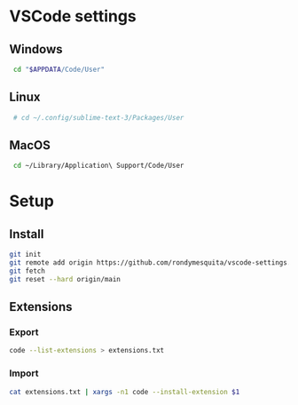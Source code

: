 # VSCode settings

## Windows
```bash
 cd "$APPDATA/Code/User"
```

## Linux
```bash
 # cd ~/.config/sublime-text-3/Packages/User
```

## MacOS
```bash
 cd ~/Library/Application\ Support/Code/User
```

# Setup

## Install
```bash
git init
git remote add origin https://github.com/rondymesquita/vscode-settings.git
git fetch
git reset --hard origin/main
```

## Extensions
### Export
```bash
code --list-extensions > extensions.txt
```

### Import
```bash
cat extensions.txt | xargs -n1 code --install-extension $1
```

